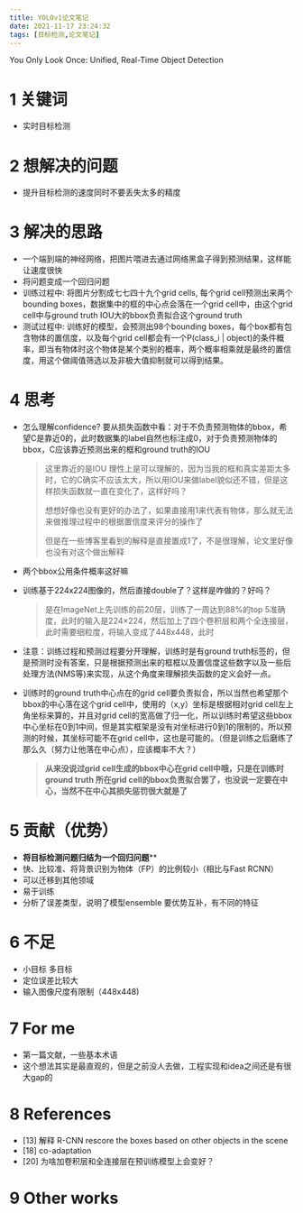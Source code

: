 ```yaml
---
title: YOLOv1论文笔记
date: 2021-11-17 23:24:32
tags: [目标检测,论文笔记]
---
```


You Only Look Once: Unified, Real-Time Object Detection

<!--more-->

# 1 关键词

- 实时目标检测

# 2 想解决的问题

- 提升目标检测的速度同时不要丢失太多的精度

# 3 解决的思路

- 一个端到端的神经网络，把图片喂进去通过网络黑盒子得到预测结果，这样能让速度很快
- 将问题变成一个回归问题
- 训练过程中: 将图片分割成七七四十九个grid cells, 每个grid cell预测出来两个 bounding boxes，数据集中的框的中心点会落在一个grid cell中，由这个grid cell中与ground truth IOU大的bbox负责拟合这个ground truth
- 测试过程中: 训练好的模型，会预测出98个bounding boxes，每个box都有包含物体的置信度，以及每个grid cell都会有一个P(class_i | object)的条件概率，即当有物体时这个物体是某个类别的概率，两个概率相乘就是最终的置信度，用这个做阈值筛选以及非极大值抑制就可以得到结果。

# 4 思考

- 怎么理解confidence? 要从损失函数中看：对于不负责预测物体的bbox，希望C是靠近0的，此时数据集的label自然也标注成0，对于负责预测物体的bbox，C应该靠近预测出来的框和ground truth的IOU

  > 这里靠近的是IOU 理性上是可以理解的，因为当我的框和真实差距太多时，它的C确实不应该太大，所以用IOU来做label貌似还不错，但是这样损失函数就一直在变化了，这样好吗？
  >
  > 想想好像也没有更好的办法了，如果直接用1来代表有物体，那么就无法来做推理过程中的根据置信度来评分的操作了
  >
  > 但是在一些博客里看到的解释是直接置成1了，不是很理解，论文里好像也没有对这个做出解释

- 两个bbox公用条件概率这好嘛

- 训练基于224x224图像的，然后直接double了？这样是咋做的？好吗？

  > 是在ImageNet上先训练的前20层，训练了一周达到88%的top 5准确度，此时的输入是224×224，然后加上了四个卷积层和两个全连接层，此时需要细粒度，将输入变成了448x448，此时

- 注意：训练过程和预测过程要分开理解，训练时是有ground truth标签的，但是预测时没有答案，只是根据预测出来的框框以及置信度这些数字以及一些后处理方法(NMS等)来实现，从这个角度来理解损失函数的定义会好一点。

- 训练时的ground truth中心点在的grid cell要负责拟合，所以当然也希望那个bbox的中心落在这个grid cell中，使用的（x,y）坐标是根据相对grid cell左上角坐标来算的，并且对grid cell的宽高做了归一化，所以训练时希望这些bbox中心坐标在0到1中间，但是其实框架是没有对坐标进行0到1的限制的，所以预测的时候，其坐标可能不在grid cell中，这也是可能的。（但是训练之后磨练了那么久（努力让他落在中心点），应该概率不大？）

  > **从来没说过grid cell生成的bbox中心在grid cell中哦，只是在训练时 ground truth 所在grid cell的bbox负责拟合罢了，也没说一定要在中心，当然不在中心其损失惩罚很大就是了**

# 5 贡献（优势）

- **将目标检测问题归结为一个回归问题****
- 快、比较准、将背景识别为物体（FP）的比例较小（相比与Fast RCNN）
- 可以迁移到其他领域
- 易于训练
- 分析了误差类型，说明了模型ensemble 要优势互补，有不同的特征

# 6 不足

- 小目标 多目标
- 定位误差比较大
- 输入图像尺度有限制（448x448)

# 7 For me

- 第一篇文献，一些基本术语
- 这个想法其实是最直观的，但是之前没人去做，工程实现和idea之间还是有很大gap的

# 8 References

- [13] 解释 R-CNN rescore the boxes based on other objects in the scene 
- [18] co-adaptation
- [20] 为啥加卷积层和全连接层在预训练模型上会变好？

# 9 Other works

